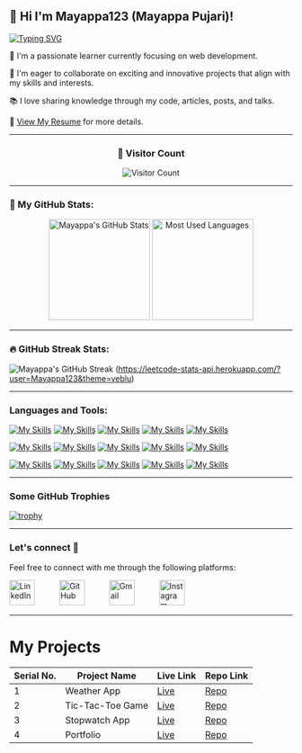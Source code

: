<h2>👋 Hi I'm Mayappa123 (Mayappa Pujari)! </h2> 

[![Typing SVG](https://readme-typing-svg.demolab.com?font=Fira+Code&pause=1000&color=F70000&random=false&width=435&lines=Full+Stack+Web+Developer;Front+End+Developer;Back+End+Developer)](https://git.io/typing-svg)

🚀 I'm a passionate learner currently focusing on web development.

🤝 I'm eager to collaborate on exciting and innovative projects that align with my skills and interests.

📚 I love sharing knowledge through my code, articles, posts, and talks.

📃 <a href="https://drive.google.com/file/d/1T5F43dmgrG4GEYv5osCbTZVmx8NfioTT/view?usp=drive_link" target="_blank">View My Resume</a> for more details.


---
<div align="center">
  <h3>👀 Visitor Count</h3>
 
  ![Visitor Count](https://profile-counter.glitch.me/Mayappa123/count.svg)
  
</div>

---

### 🚀 My GitHub Stats:
 
<p align="center">
  <img height="180em" src="https://github-readme-stats.vercel.app/api?username=Mayappa123&show_icons=true&theme=yeblu&hide_border=true" alt="Mayappa's GitHub Stats" />
  <img height="180em" src="https://github-readme-stats.vercel.app/api/top-langs/?username=Mayappa123&layout=compact&theme=yeblu&hide_border=true" alt="Most Used Languages" />
</p>

---

### 🔥 GitHub Streak Stats:

![Mayappa's GitHub Streak](https://github-readme-streak-stats.herokuapp.com/?user=Mayappa123&theme=yeblu)
(https://leetcode-stats-api.herokuapp.com/?user=Mayappa123&theme=yeblu)


---

### Languages and Tools:

[![My Skills](https://skillicons.dev/icons?i=html)](https://skillicons.dev)
[![My Skills](https://skillicons.dev/icons?i=css)](https://skillicons.dev)
[![My Skills](https://skillicons.dev/icons?i=js)](https://skillicons.dev)
[![My Skills](https://skillicons.dev/icons?i=bootstrap)](https://skillicons.dev)
[![My Skills](https://skillicons.dev/icons?i=materialui)](https://skillicons.dev)


[![My Skills](https://skillicons.dev/icons?i=mongodb)](https://skillicons.dev)
[![My Skills](https://skillicons.dev/icons?i=express)](https://skillicons.dev)
[![My Skills](https://skillicons.dev/icons?i=react)](https://skillicons.dev)
[![My Skills](https://skillicons.dev/icons?i=nodejs)](https://skillicons.dev)
[![My Skills](https://skillicons.dev/icons?i=mysql)](https://skillicons.dev)

[![My Skills](https://skillicons.dev/icons?i=git)](https://skillicons.dev)
[![My Skills](https://skillicons.dev/icons?i=github)](https://skillicons.dev)
[![My Skills](https://skillicons.dev/icons?i=vscode)](https://skillicons.dev)
[![My Skills](https://skillicons.dev/icons?i=npm)](https://skillicons.dev)
[![My Skills](https://skillicons.dev/icons?i=windows)](https://skillicons.dev)

---

### Some GitHub Trophies
[![trophy](https://github-profile-trophy.vercel.app/?username=Mayappa123&theme=radical)](https://github.com/Mayappa123/github-profile-trophy)

---

### Let's connect 💬

Feel free to connect with me through the following platforms:

[<img src="https://skillicons.dev/icons?i=linkedin" alt="LinkedIn" width="45" style="margin-right: 40;"/>](https://www.linkedin.com/in/mayappa-pujari-625432182)
[<img src="https://skillicons.dev/icons?i=github" alt="GitHub" width="45" style="margin-right: 40;"/>](https://github.com/Mayappa123/)
[<img src="https://skillicons.dev/icons?i=gmail" alt="Gmail" width="45" style="margin-right: 40;"/>](mailto:mayappapujari561999@gmail.com)
[<img src="https://skillicons.dev/icons?i=instagram" alt="Instagram" width="45" style="margin-right: 0;"/>](mailto:mayappapujari561999@gmail.com)

---

# My Projects

| Serial No. | Project Name       | Live Link                                            | Repo Link                                       |
|------------|--------------------|------------------------------------------------------|------------------------------------------------|
| 1          | Weather App        | [Live](https://mayappa123.github.io/weatherApp/)     | [Repo](https://github.com/Mayappa123/weatherApp) |
| 2          | Tic-Tac-Toe Game   | [Live](https://mayappa123.github.io/PRODIGY_WD_03/)  | [Repo](https://github.com/Mayappa123/PRODIGY_WD_03)  |
| 3          | Stopwatch App      | [Live](https://mayappa123.github.io/PRODIGY_WD_02/)  | [Repo](https://github.com/Mayappa123/stopwatch-app) |
| 4          | Portfolio          | [Live](https://mayappa123.github.io/Portfolio/)      | [Repo](https://github.com/Mayappa123/Portfolio) |
